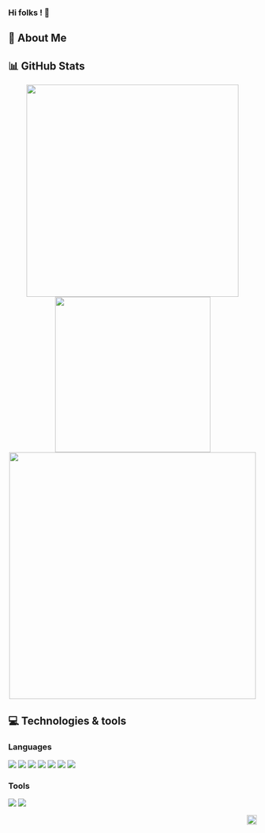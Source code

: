 ### Hi folks ! 👋

## :man: About Me

## :bar_chart: GitHub Stats

<div align="center">

<img width="430" src="https://github-readme-stats.vercel.app/api?username=sarolus&theme=dark&show_icons=true&hide=stars" />

<img width="315" src="https://github-readme-stats.vercel.app/api/top-langs/?username=sarolus&theme=dark&layout=compact" />

</div>

<div align="center">

<img width="500" align="center" src="https://github-readme-stats.nathanchu.vercel.app/api/wakatime?username=Sarolus&cache_seconds=1800&theme=dark" />

</div>

## :computer: Technologies & tools

### Languages

![](https://img.shields.io/badge/Language-C-informational?style=flat&logo=C&logoColor=0a83f4&color=2fbf64)
![](https://img.shields.io/badge/Language-python-informational?style=flat&logo=python&logoColor=0aa6f4&color=2fbf64)
![](https://img.shields.io/badge/Language-javascript-informational?style=flat&logo=javascript&logoColor=f9db06&color=2fbf64)
![](https://img.shields.io/badge/Language-bash-informational?style=flat&logoColor=f9db06&color=2fbf64)
![](https://img.shields.io/badge/Language-HTML-informational?style=flat&logoColor=f9db06&color=2fbf64)
![](https://img.shields.io/badge/Language-CSS-informational?style=flat&logoColor=f9db06&color=2fbf64)
![](https://img.shields.io/badge/Language-MySQL-informational?style=flat&logoColor=f9db06&color=2fbf64)

### Tools

![](https://img.shields.io/badge/Tool-VScode-informational?style=flat&logo=visualstudio&logoColor=0aa6f4&color=f9db06)
![](https://img.shields.io/badge/Tool-Docker-informational?style=flat&logo=docker&logoColor=0aa6f4&color=f9db06)


<div align="right">

<img height="20" src="https://komarev.com/ghpvc/?username=sarolus&label=Views&color=2fbf64&style=flat" alt="views on github" />

</div>

<!--
**Sarolus/Sarolus** is a ✨ _special_ ✨ repository because its `README.md` (this file) appears on your GitHub profile.

Here are some ideas to get you started:

- 🔭 I’m currently working on ...
- 🌱 I’m currently learning ...
- 👯 I’m looking to collaborate on ...
- 🤔 I’m looking for help with ...
- 💬 Ask me about ...
- 📫 How to reach me: ...
- 😄 Pronouns: ...
- ⚡ Fun fact: ...
-->
